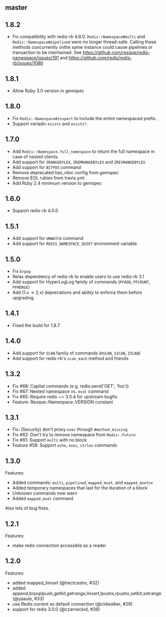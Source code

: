 ## master

## 1.8.2

- Fix compatibility with redis-rb 4.6.0. `Redis::Namespace#multi` and `Redis::Namespace#pipelined` were no longer
  thread-safe. Calling these methods concurrently onthe same instance could cause pipelines or transaction to be
  intertwined. See https://github.com/resque/redis-namespace/issues/191 and https://github.com/redis/redis-rb/issues/1088

## 1.8.1

 - Allow Ruby 3.0 version in gemspec

## 1.8.0

 - Fix `Redis::Namespace#inspect` to include the entire namespaced prefix.
 - Support variadic `exists` and `exists?`.

## 1.7.0

 - Add `Redis::Namespace.full_namespace` to return the full namespace in case of nested clients.
 - Add support for `ZRANGEBYLEX`, `ZREMRANGEBYLEX` and `ZREVRANGEBYLEX`.
 - Add support for `BITPOS` command
 - Remove deprecated has_rdoc config from gemspec
 - Remove EOL rubies from travis.yml
 - Add Ruby 2.4 minimum version to gemspec

## 1.6.0

 - Support redis-rb 4.0.0

## 1.5.1

 - Add support for `UNWATCH` command
 - Add support for `REDIS_NAMESPACE_QUIET` environment variable

## 1.5.0

 - Fix `brpop`
 - Relax dependency of redis-rb to enable users to use redis-rb 3.1
 - Add support for HyperLogLog family of commands (`PFADD`, `PFCOUNT`, `PFMERGE`)
 - Add (1.x -> 2.x) deprecations and ability to enforce them before upgrading.

## 1.4.1

 - Fixed the build for 1.8.7

## 1.4.0

 - Add support for `SCAN` family of commands (`HSCAN`, `SSCAN`, `ZSCAN`)
 - Add support for redis-rb's `scan_each` method and friends

## 1.3.2

 - Fix #68: Capital commands (e.g. redis.send('GET', 'foo'))
 - Fix #67: Nested namespace vs. `eval` command
 - Fix #65: Require redis ~> 3.0.4 for upstream bugfix
 - Feature: Resque::Namespace::VERSION constant

## 1.3.1

 - Fix: (Security) don't proxy `exec` through `#method_missing`
 - Fix #62: Don't try to remove namespace from `Redis::Future`
 - Fix #61: Support `multi` with no block
 - Feature #58: Support `echo`, `exec`, `strlen` commands

## 1.3.0

Features:
  - Added commands: `multi`, `pipelined`, `mapped_mset`, and `mapped_msetnx`
  - Added temporary namespaces that last for the duration of a block
  - Unknown commands now warn
  - Added `mapped_mset` command

Also lots of bug fixes.

## 1.2.1

Features:
  - make redis connection accessible as a reader

## 1.2.0

Features:
  - added mapped_hmset (@hectcastro, #32)
  - added append,brpoplpush,getbit,getrange,linsert,lpushx,rpushx,setbit,setrange (@yaauie, #33)
  - use Redis.current as default connection (@cldwalker, #29)
  - support for redis 3.0.0 (@czarneckid, #39)
